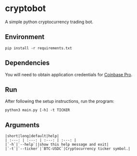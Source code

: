 # cryptobot
A simple python cryptocurrency trading bot.

## Environment

```shell
pip install -r requirements.txt
```

## Dependencies
You will need to obtain application credentials for 
[Coinbase Pro](https://docs.cloud.coinbase.com).
## Run

After following the setup instructions, run the program:

```shell
python3 main.py [-h] -t TICKER
```

## Arguments

    |short|long|default|help|
    | :---: | :---: | :---: | :---: |
    |`-h`|`--help`||show this help message and exit|
    |`-t`|`--ticker`|`BTC-USDC`|Cryptocurrency ticker symbol.|